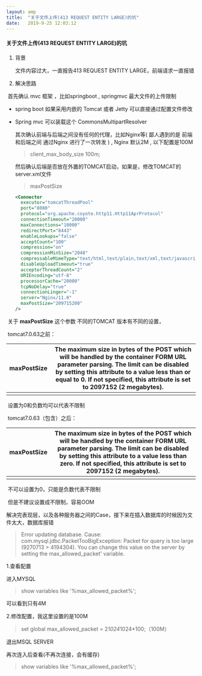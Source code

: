 ```yaml
---
layout: amp
title:  "关于文件上传(413 REQUEST ENTITY LARGE)的坑"
date:   2019-9-25 12:03:12
---
```


#### 关于文件上传(413 REQUEST ENTITY LARGE)的坑

1. 背景

   文件内容过大，一直报告413 REQUEST ENTITY LARGE，前端请求一直报错

2. 解决思路

​       首先确认 mvc 框架 ，比如springboot , springmvc 最大文件的上传限制

   - spring  boot 如果采用内嵌的 Tomcat 或者 Jetty  可以直接通过配置文件修改

   - Spring mvc  可以装载这个  CommonsMultipartResolver 

      其次确认前端与后端之间没有任何的代理，比如Nginx等( 鄙人遇到的是 前端和后端之间 通过Nginx 进行了一次转发 ) , Nginx 默认2M , 以下配置是100M

     > client_max_body_size 100m;

     然后确认后端是否放在外置的TOMCAT启动，如果是，修改TOMCAT的server.xml文件

     > maxPostSize

     ```xml
     <Connector
       executor="tomcatThreadPool"
       port="8080"
       protocol="org.apache.coyote.http11.Http11AprProtocol"
       connectionTimeout="20000"
       maxConnections="10000"
       redirectPort="8443"
       enableLookups="false"
       acceptCount="100"
       compression="on"
       compressionMinSize="2048"
       compressableMimeType="text/html,text/plain,text/xml,text/javascript,text/csv,application/octet-stream,text/css,application/javascript,application/json,application/x-font-ttf,application/x-font-otf,image/svg+xml,image/jpeg,image/png,image/gif,audio/mpeg,video/mp4"
       disableUploadTimeout="true"
       acceptorThreadCount="2"
       URIEncoding="utf-8"
       processorCache="20000"
       tcpNoDelay="true"
       connectionLinger="-1"
       server="Nginx/11.0"
       maxPostSize="209715200"
     />
     ```



​        关于 **maxPostSize** 这个参数 不同的TOMCAT 版本有不同的设置，

​        tomcat7.0.63之前：

| maxPostSize | The maximum size in bytes of the POST which will be handled by the container FORM URL parameter parsing. The limit can be disabled by setting this attribute to a value less than or equal to 0. If not specified, this attribute is set to 2097152 (2 megabytes). |
| ----------- | ------------------------------------------------------------ |
|             |                                                              |

​      设置为0和负数均可以代表不限制

 

​      tomcat7.0.63（包含）之后：

| maxPostSize | The maximum size in bytes of the POST which will be handled by the container FORM URL parameter parsing. The limit can be disabled by setting this attribute to a value less than zero. If not specified, this attribute is set to 2097152 (2 megabytes). |
| ----------- | ------------------------------------------------------------ |
|             |                                                              |

​     不可以设置为0，只能是负数代表不限制

​    但是不建议设置成不限制，容易OOM



 解决完表现层，以及各种服务器之间的Case，接下来在插入数据库的时候因为文件太大，数据库报错



> Error updating database. Cause: com.mysql.jdbc.PacketTooBigException:
> Packet for query is too large (9270713 > 4194304).
>  You can change this value on the server by setting the max_allowed_packet' variable.



1.查看配置

进入MYSQL 

> show variables like '%max_allowed_packet%';
>


可以看到只有4M

2.修改配置，我这里设置的是100M

> set global max_allowed_packet = 2*1024*1024*100;（100M）
>

退出MSQL SERVER

再次连入后查看(不再次连接，会有缓存)

> show variables like '%max_allowed_packet%';
>










